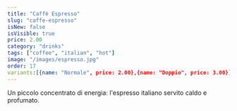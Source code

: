 ```yaml
---
title: "Caffè Espresso"
slug: "caffe-espresso"
isNew: false
isVisible: true
price: 2.00
category: "drinks"
tags: ["coffee", "italian", "hot"]
image: "/images/espresso.jpg"
order: 17
variants:[{name: "Normale", price: 2.00},{name: "Doppio", price: 3.00}]
---
```


Un piccolo concentrato di energia: l'espresso italiano servito caldo e profumato.

